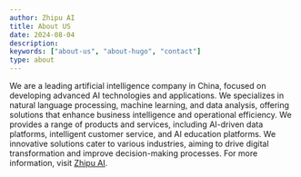 ```yaml
---
author: Zhipu AI
title: About US
date: 2024-08-04
description:
keywords: ["about-us", "about-hugo", "contact"]
type: about
---
```


We are a leading artificial intelligence company in China, focused on developing advanced AI technologies and applications. We specializes in natural language processing, machine learning, and data analysis, offering solutions that enhance business intelligence and operational efficiency. We provides a range of products and services, including AI-driven data platforms, intelligent customer service, and AI education platforms. We innovative solutions cater to various industries, aiming to drive digital transformation and improve decision-making processes. For more information, visit [Zhipu AI](https://www.zhipuai.cn/en/).
